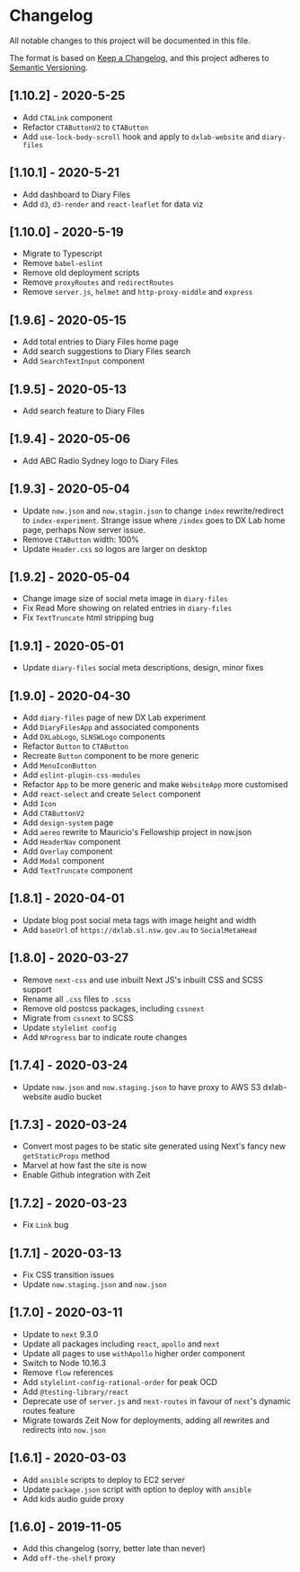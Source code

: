 # Changelog

All notable changes to this project will be documented in this file.

The format is based on [Keep a Changelog](https://keepachangelog.com/en/1.0.0/),
and this project adheres to [Semantic Versioning](https://semver.org/spec/v2.0.0.html).

## [1.10.2] - 2020-5-25

- Add `CTALink` component
- Refactor `CTAButtonV2` to `CTAButton`
- Add `use-lock-body-scroll` hook and apply to `dxlab-website` and `diary-files`

## [1.10.1] - 2020-5-21

- Add dashboard to Diary Files
- Add `d3`, `d3-render` and `react-leaflet` for data viz

## [1.10.0] - 2020-5-19

- Migrate to Typescript
- Remove `babel-eslint`
- Remove old deployment scripts
- Remove `proxyRoutes` and `redirectRoutes`
- Remove `server.js`, `helmet` and `http-proxy-middle` and `express`

## [1.9.6] - 2020-05-15

- Add total entries to Diary Files home page
- Add search suggestions to Diary Files search
- Add `SearchTextInput` component

## [1.9.5] - 2020-05-13

- Add search feature to Diary Files

## [1.9.4] - 2020-05-06

- Add ABC Radio Sydney logo to Diary Files

## [1.9.3] - 2020-05-04

- Update `now.json` and `now.stagin.json` to change `index` rewrite/redirect to `index-experiment`. Strange issue where `/index` goes to DX Lab home page, perhaps Now server issue.
- Remove `CTAButton` width: 100%
- Update `Header.css` so logos are larger on desktop

## [1.9.2] - 2020-05-04

- Change image size of social meta image in `diary-files`
- Fix Read More showing on related entries in `diary-files`
- Fix `TextTruncate` html stripping bug

## [1.9.1] - 2020-05-01

- Update `diary-files` social meta descriptions, design, minor fixes

## [1.9.0] - 2020-04-30

- Add `diary-files` page of new DX Lab experiment
- Add `DiaryFilesApp` and associated components
- Add `DXLabLogo`, `SLNSWLogo` components
- Refactor `Button` to `CTAButton`
- Recreate `Button` component to be more generic
- Add `MenuIconButton`
- Add `eslint-plugin-css-modules`
- Refactor `App` to be more generic and make `WebsiteApp` more customised
- Add `react-select` and create `Select` component
- Add `Icon`
- Add `CTAButtonV2`
- Add `design-system` page
- Add `aereo` rewrite to Mauricio's Fellowship project in now.json
- Add `HeaderNav` component
- Add `Overlay` component
- Add `Modal` component
- Add `TextTruncate` component

## [1.8.1] - 2020-04-01

- Update blog post social meta tags with image height and width
- Add `baseUrl` of `https://dxlab.sl.nsw.gov.au` to `SocialMetaHead`

## [1.8.0] - 2020-03-27

- Remove `next-css` and use inbuilt Next JS's inbuilt CSS and SCSS support
- Rename all `.css` files to `.scss`
- Remove old postcss packages, including `cssnext`
- Migrate from `cssnext` to SCSS
- Update `stylelint config`
- Add `NProgress` bar to indicate route changes

## [1.7.4] - 2020-03-24

- Update `now.json` and `now.staging.json` to have proxy to AWS S3 dxlab-website audio bucket

## [1.7.3] - 2020-03-24

- Convert most pages to be static site generated using Next's fancy new `getStaticProps` method
- Marvel at how fast the site is now
- Enable Github integration with Zeit

## [1.7.2] - 2020-03-23

- Fix `Link` bug

## [1.7.1] - 2020-03-13

- Fix CSS transition issues
- Update `now.staging.json` and `now.json`

## [1.7.0] - 2020-03-11

- Update to `next` 9.3.0
- Update all packages including `react`, `apollo` and `next`
- Update all pages to use `withApollo` higher order component
- Switch to Node 10.16.3
- Remove `flow` references
- Add `stylelint-config-rational-order` for peak OCD
- Add `@testing-library/react`
- Deprecate use of `server.js` and `next-routes` in favour of `next`'s dynamic routes feature
- Migrate towards Zeit Now for deployments, adding all rewrites and redirects into `now.json`

## [1.6.1] - 2020-03-03

- Add `ansible` scripts to deploy to EC2 server
- Update `package.json` script with option to deploy with `ansible`
- Add kids audio guide proxy

## [1.6.0] - 2019-11-05

- Add this changelog (sorry, better late than never)
- Add `off-the-shelf` proxy
